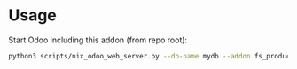 # Usage

Start Odoo including this addon (from repo root):

```bash
python3 scripts/nix_odoo_web_server.py --db-name mydb --addon fs_product_brand_multi_image
```
